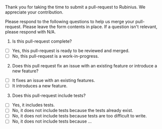 Thank you for taking the time to submit a pull-request to Rubinius. We appreciate your contribution.

Please respond to the following questions to help us merge your pull-request. Please leave the form contents in place. If a question isn't relevant, please respond with N/A.

1. Is this pull-request complete?

  - [ ] Yes, this pull-request is ready to be reviewed and merged.
  - [ ] No, this pull-request is a work-in-progress.

2. Does this pull request fix an issue with an existing feature or introduce a new feature?

  - [ ] It fixes an issue with an existing features.
  - [ ] It introduces a new feature.

3. Does this pull-request include tests?

  - [ ] Yes, it includes tests.
  - [ ] No, it does not include tests because the tests already exist.
  - [ ] No, it does not include tests because tests are too difficult to write.
  - [ ] No, it does not include tests because ...
